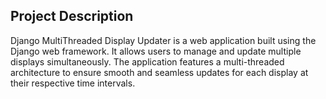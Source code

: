 ## Project Description
Django MultiThreaded Display Updater is a web application built using the Django web framework. It allows users to manage and update multiple displays simultaneously. The application features a multi-threaded architecture to ensure smooth and seamless updates for each display at their respective time intervals.